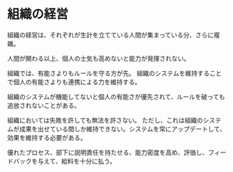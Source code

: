 # 組織の経営

組織の経営は、それぞれが生計を立てている人間が集まっている分、さらに複雑。

人間が関わる以上、個人の士気も高めないと能力が発揮されない。

組織では、有能さよりもルールを守る方が先。
組織のシステムを維持することで個人の有能さよりも連携による力を維持する。

組織のシステムが機能してないと個人の有能さが優先されて、ルールを破っても追放されないことがある。

組織においては失敗を許しても無法を許さない。
ただし、これは組織のシステムが成果を出せている間しか維持できない。システムを常にアップデートして、効果を維持する必要がある。

優れたプロセス、部下に説明責任を持たせる、能力密度を高め、評価し、フィードバックを与えて、給料を十分に払う。
